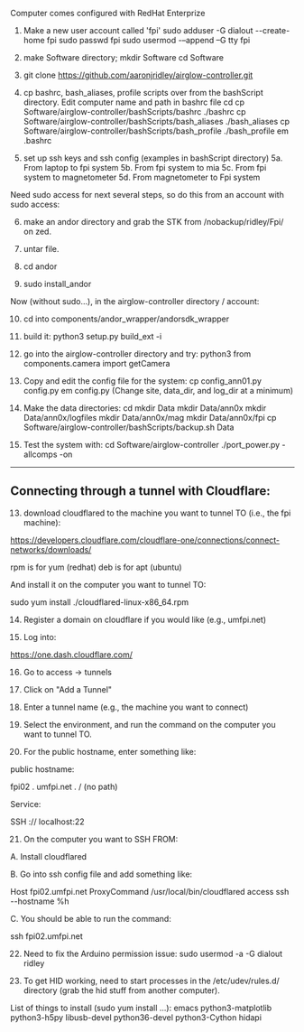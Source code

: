
Computer comes configured with RedHat Enterprize

1. Make a new user account called 'fpi'
sudo adduser -G dialout --create-home fpi
sudo passwd fpi
sudo usermod -–append –G tty fpi

2. make Software directory;
mkdir Software
cd Software

3. git clone https://github.com/aaronjridley/airglow-controller.git

4. cp bashrc, bash_aliases, profile scripts over from the bashScript
directory. Edit computer name and path in bashrc file
cd
cp Software/airglow-controller/bashScripts/bashrc ./bashrc
cp Software/airglow-controller/bashScripts/bash_aliases ./bash_aliases
cp Software/airglow-controller/bashScripts/bash_profile ./bash_profile
em .bashrc

5. set up ssh keys and ssh config (examples in bashScript directory)
5a. From laptop to fpi system
5b. From fpi system to mia
5c. From fpi system to magnetometer
5d. From magnetometer to Fpi system

Need sudo access for next several steps, so do this from an account
with sudo access:

6. make an andor directory and grab the STK from /nobackup/ridley/Fpi/ on zed.

7. untar file.

8. cd andor

9. sudo install_andor

Now (without sudo...), in the airglow-controller directory / account:

10. cd into components/andor_wrapper/andorsdk_wrapper

11. build it:
python3 setup.py build_ext -i

12. go into the airglow-controller directory and try:
python3
from components.camera import getCamera

13. Copy and edit the config file for the system:
cp config_ann01.py config.py
em config.py
(Change site, data_dir, and log_dir at a minimum)

14. Make the data directories:
cd
mkdir Data
mkdir Data/ann0x
mkdir Data/ann0x/logfiles
mkdir Data/ann0x/mag
mkdir Data/ann0x/fpi
cp Software/airglow-controller/bashScripts/backup.sh Data

15. Test the system with:
cd Software/airglow-controller
./port_power.py -allcomps -on


---------------------------------------------------------------------
Connecting through a tunnel with Cloudflare:
---------------------------------------------------------------------

13. download cloudflared to the machine you want to tunnel TO (i.e.,
the fpi machine):

https://developers.cloudflare.com/cloudflare-one/connections/connect-networks/downloads/

rpm is for yum (redhat)
deb is for apt (ubuntu)

And install it on the computer you want to tunnel TO:

sudo yum install ./cloudflared-linux-x86_64.rpm

14. Register a domain on cloudflare if you would like (e.g., umfpi.net)

15. Log into:

https://one.dash.cloudflare.com/

16. Go to access -> tunnels

17. Click on "Add a Tunnel"

18. Enter a tunnel name (e.g., the machine you want to connect)

19. Select the environment, and run the command on the computer you
want to tunnel TO.

20. For the public hostname, enter something like:

public hostname:

fpi02   .   umfpi.net   .   / (no path)

Service:

SSH   ://   localhost:22

21. On the computer you want to SSH FROM:

A. Install cloudflared

B. Go into ssh config file and add something like:

Host fpi02.umfpi.net
     ProxyCommand /usr/local/bin/cloudflared access ssh --hostname %h

C. You should be able to run the command:

ssh fpi02.umfpi.net

22. Need to fix the Arduino permission issue: sudo usermod -a -G dialout ridley

23. To get HID working, need to start processes in the /etc/udev/rules.d/ directory (grab the hid stuff from another computer).


List of things to install (sudo yum install ...):
emacs
python3-matplotlib
python3-h5py
libusb-devel
python36-devel
python3-Cython
hidapi
